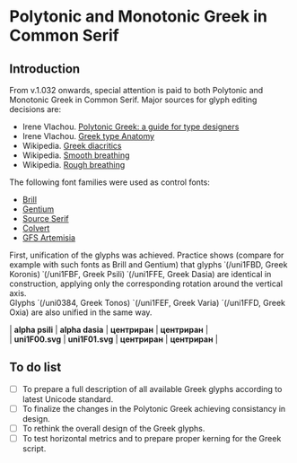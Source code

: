 # Polytonic and Monotonic Greek in Common Serif

## Introduction  
  
From v.1.032 onwards, special attention is paid to both Polytonic and Monotonic Greek in Common Serif. Major sources for glyph editing decisions are: 

+ Irene Vlachou. [Polytonic Greek: a guide for type designers](https://github.com/irenevlachou/Polytonic-tutorial)  
+ Irene Vlachou. [Greek type Anatomy](https://www.type-together.com/greek-type-anatomy)  
+ Wikipedia. [Greek diacritics](https://en.wikipedia.org/wiki/Greek_diacritics)  
+ Wikipedia. [Smooth breathing](https://en.wikipedia.org/wiki/Smooth_breathing)  
+ Wikipedia. [Rough breathing](https://en.wikipedia.org/wiki/Rough_breathing)  

The following font families were used as control fonts:  

+ [Brill](https://brill.com/page/BrillFont/brill-typeface)  
+ [Gentium](https://github.com/silnrsi/font-gentium)  
+ [Source Serif](https://github.com/adobe-fonts/source-serif)  
+ [Colvert](https://d3qx8f8l5aa3yc.cloudfront.net/images/Colvert.pdf)  
+ [GFS Artemisia](https://greekfontsociety-gfs.gr/typefaces/20th_21st_century#GFS_Artemisia)  

First, unification of the glyphs was achieved. Practice shows (compare for example with such fonts as Brill and Gentium) that glyphs ᾽(/uni1FBD, Greek Koronis) ᾿(/uni1FBF, Greek Psili) ῾(/uni1FFE, Greek Dasia) are identical in construction, applying only the corresponding rotation around the vertical axis.  
Glyphs ΄(/uni0384, Greek Tonos) `(/uni1FEF, Greek Varia) ´(/uni1FFD, Greek Oxia) are also unified in the same way.  
  
  | **alpha psili** | **alpha dasia** | **центриран** | **центриран** |  
  | **uni1F00.svg** | **uni1F01.svg** | **центриран** | **центриран** |    

## To do list  

- [ ] To prepare a full description of all available Greek glyphs according to latest Unicode standard.
- [ ] To finalize the changes in the Polytonic Greek achieving consistancy in design.
- [ ] To rethink the overall design of the Greek glyphs.
- [ ] To test horizontal metrics and to prepare proper kerning for the Greek script.
